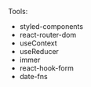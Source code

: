 Tools:

- styled-components
- react-router-dom
- useContext
- useReducer
- immer
- react-hook-form
- date-fns
